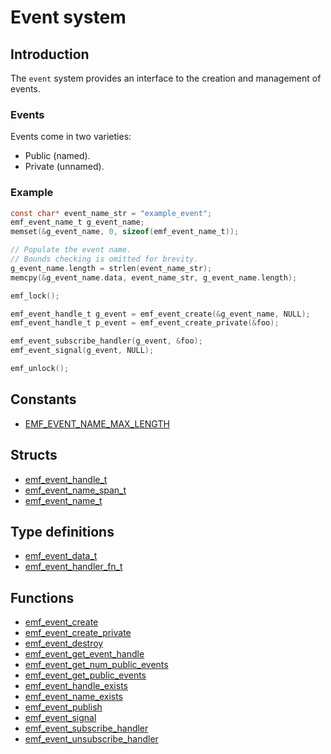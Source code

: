 # Event system

## Introduction

The `event` system provides an interface to the creation and management of events.

### Events

Events come in two varieties:

- Public (named).
- Private (unnamed).

### Example

```c
const char* event_name_str = "example_event";
emf_event_name_t g_event_name;
memset(&g_event_name, 0, sizeof(emf_event_name_t));

// Populate the event name.
// Bounds checking is omitted for brevity.
g_event_name.length = strlen(event_name_str);
memcpy(&g_event_name.data, event_name_str, g_event_name.length);

emf_lock();

emf_event_handle_t g_event = emf_event_create(&g_event_name, NULL);
emf_event_handle_t p_event = emf_event_create_private(&foo);

emf_event_subscribe_handler(g_event, &foo);
emf_event_signal(g_event, NULL);

emf_unlock();
```

## Constants

- [EMF_EVENT_NAME_MAX_LENGTH](../reference/constant.EMF_EVENT_NAME_MAX_LENGTH.md)
 
## Structs

- [emf_event_handle_t](../reference/struct.emf_event_handle_t.md)
- [emf_event_name_span_t](../reference/struct.emf_event_name_span_t.md)
- [emf_event_name_t](../reference/struct.emf_event_name_t.md)

## Type definitions

- [emf_event_data_t](../reference/type.emf_event_data_t.md)
- [emf_event_handler_fn_t](../reference/type.emf_event_handler_fn_t.md)

## Functions

- [emf_event_create](../reference/fn.emf_event_create.md)
- [emf_event_create_private](../reference/fn.emf_event_create_private.md)
- [emf_event_destroy](../reference/fn.emf_event_destroy.md)
- [emf_event_get_event_handle](../reference/fn.emf_event_get_event_handle.md)
- [emf_event_get_num_public_events](../reference/fn.emf_event_get_num_public_events.md)
- [emf_event_get_public_events](../reference/fn.emf_event_get_public_events.md)
- [emf_event_handle_exists](../reference/fn.emf_event_handle_exists.md)
- [emf_event_name_exists](../reference/fn.emf_event_name_exists.md)
- [emf_event_publish](../reference/fn.emf_event_publish.md)
- [emf_event_signal](../reference/fn.emf_event_signal.md)
- [emf_event_subscribe_handler](../reference/fn.emf_event_subscribe_handler.md)
- [emf_event_unsubscribe_handler](../reference/fn.emf_event_unsubscribe_handler.md)